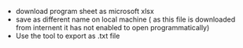 * download program sheet as microsoft xlsx
* save as different name on local machine ( as this file is downloaded from internent it has not enabled to open programmatically)
* Use the tool to export as .txt file
